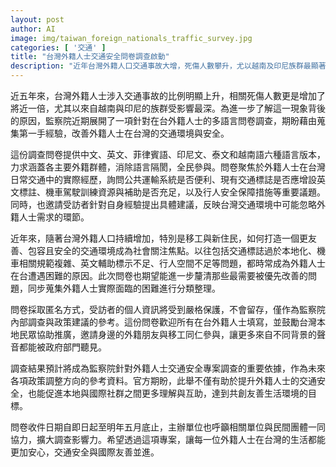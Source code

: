 ```yaml
---
layout: post
author: AI
image: img/taiwan_foreign_nationals_traffic_survey.jpg
categories: [ '交通' ]
title: "台灣外籍人士交通安全問卷調查啟動"
description: "近年台灣外籍人口交通事故大增，死傷人數攀升，尤以越南及印尼族群最顯著。監察院推出多語言問卷調查，聚焦外籍人士在台交通經驗與建議，涵蓋公共運輸、交通標誌、駕訓資源及行人安全議題，期望釐清問題、推動友善安全環境。問卷匿名，鼓勵全民參與推廣，調查結果將作為政策相關依據，收件至明年五月底，目標改善外籍人士交通環境與促進本地國際社群理解合作。"
---
```

近五年來，台灣外籍人士涉入交通事故的比例明顯上升，相關死傷人數更是增加了將近一倍，尤其以來自越南與印尼的族群受影響最深。為進一步了解這一現象背後的原因，監察院近期展開了一項針對在台外籍人士的多語言問卷調查，期盼藉由蒐集第一手經驗，改善外籍人士在台灣的交通環境與安全。

這份調查問卷提供中文、英文、菲律賓語、印尼文、泰文和越南語六種語言版本，力求涵蓋各主要外籍群體，消除語言隔閡，全民參與。問卷聚焦於外籍人士在台灣日常交通中的實際經歷，詢問公共運輸系統是否便利、現有交通標誌是否應增設英文標註、機車駕駛訓練資源與補助是否充足，以及行人安全保障措施等重要議題。同時，也邀請受訪者針對自身經驗提出具體建議，反映台灣交通環境中可能忽略外籍人士需求的環節。

近年來，隨著台灣外籍人口持續增加，特別是移工與新住民，如何打造一個更友善、包容且安全的交通環境成為社會關注焦點。以往包括交通標誌過於本地化、機車相關規範複雜、英文輔助標示不足、行人空間不足等問題，都時常成為外籍人士在台遭遇困難的原因。此次問卷也期望能進一步釐清那些最需要被優先改善的問題，同步蒐集外籍人士實際面臨的困難進行分類整理。

問卷採取匿名方式，受訪者的個人資訊將受到嚴格保護，不會留存，僅作為監察院內部調查與政策建議的參考。這份問卷歡迎所有在台外籍人士填寫，並鼓勵台灣本地民眾協助推廣，邀請身邊的外籍朋友與移工同仁參與，讓更多來自不同背景的聲音都能被政府部門聽見。

調查結果預計將成為監察院針對外籍人士交通安全專案調查的重要依據，作為未來各項政策調整方向的參考資料。官方期盼，此舉不僅有助於提升外籍人士的交通安全，也能促進本地與國際社群之間更多理解與互助，達到共創友善生活環境的目標。

問卷收件日期自即日起至明年五月底止，主辦單位也呼籲相關單位與民間團體一同協力，擴大調查影響力。希望透過這項專案，讓每一位外籍人士在台灣的生活都能更加安心，交通安全與國際友善並進。